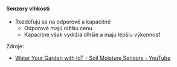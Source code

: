 #### Senzory vlhkosti
-  Rozdeľujú sa na odporové a kapacitné
	- Odporové majú nižšiu cenu
	- Kapacitné však vydržia dlhšie a majú lepšiu výkonnosť


Zdroje:
- [Water Your Garden with IoT - Soil Moisture Sensors - YouTube](https://www.youtube.com/watch?v=pgGpuws7f9o)